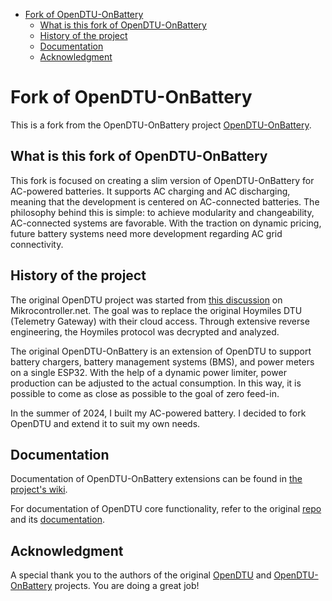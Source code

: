 - [Fork of OpenDTU-OnBattery](#fork-of-opendtu-onbattery)
  - [What is this fork of OpenDTU-OnBattery](#what-is-this-fork-of-opendtu-onbattery)
  - [History of the project](#history-of-the-project)
  - [Documentation](#documentation)
  - [Acknowledgment](#acknowledgment)

# Fork of OpenDTU-OnBattery

This is a fork from the OpenDTU-OnBattery project [OpenDTU-OnBattery](https://github.com/helgeerbe/OpenDTU-OnBattery).

## What is this fork of OpenDTU-OnBattery

This fork is focused on creating a slim version of OpenDTU-OnBattery for AC-powered batteries. It supports AC charging and AC discharging, meaning that the development is centered on AC-connected batteries. The philosophy behind this is simple: to achieve modularity and changeability, AC-connected systems are favorable. With the traction on dynamic pricing, future battery systems need more development regarding AC grid connectivity.

## History of the project

The original OpenDTU project was started from [this discussion](https://www.mikrocontroller.net/topic/525778) on Mikrocontroller.net. The goal was to replace the original Hoymiles DTU (Telemetry Gateway) with their cloud access. Through extensive reverse engineering, the Hoymiles protocol was decrypted and analyzed.

The original OpenDTU-OnBattery is an extension of OpenDTU to support battery chargers, battery management systems (BMS), and power meters on a single ESP32. With the help of a dynamic power limiter, power production can be adjusted to the actual consumption. In this way, it is possible to come as close as possible to the goal of zero feed-in.

In the summer of 2024, I built my AC-powered battery. I decided to fork OpenDTU and extend it to suit my own needs.

## Documentation

Documentation of OpenDTU-OnBattery extensions can be found in [the project's wiki](https://github.com/helgeerbe/OpenDTU-OnBattery/wiki).

For documentation of OpenDTU core functionality, refer to the original [repo](https://github.com/tbnobody/OpenDTU) and its [documentation](https://opendtu.solar).

## Acknowledgment

A special thank you to the authors of the original [OpenDTU](https://github.com/tbnobody/OpenDTU) and [OpenDTU-OnBattery](https://github.com/helgeerbe/OpenDTU-OnBattery) projects. You are doing a great job!
